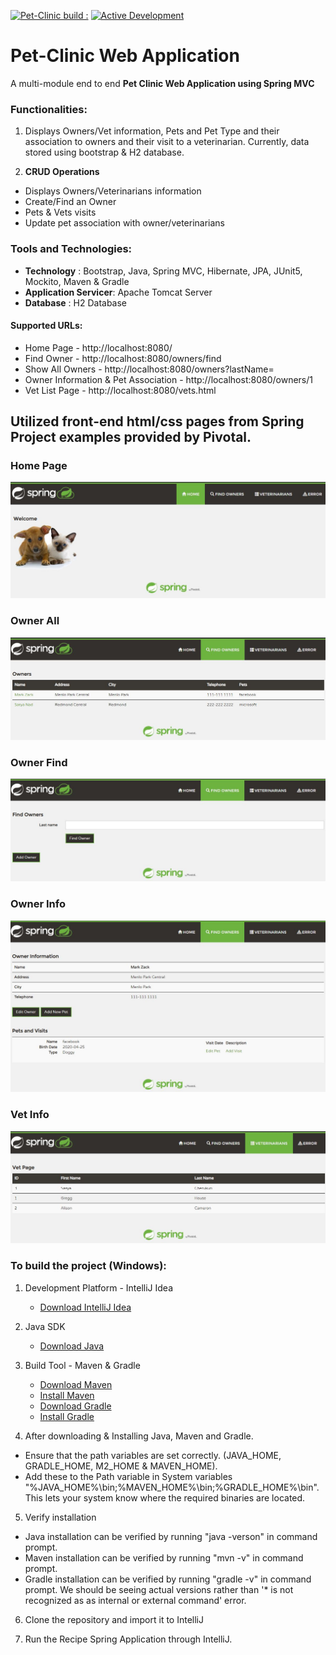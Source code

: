 [![Pet-Clinic build : ](https://circleci.com/gh/vcheruk2/pet-clinic.svg?style=shield)](https://circleci.com/gh/vcheruk2/pet-clinic)
[![Active Development](https://img.shields.io/badge/Maintenance%20Level-Actively%20Developed-brightgreen.svg)](https://github.com/vcheruk2/pet-clinic/issues)

# Pet-Clinic Web Application

A multi-module end to end **Pet Clinic Web Application using Spring MVC**

### Functionalities:

1. Displays Owners/Vet information, Pets and Pet Type and their association to owners and their visit to a veterinarian. Currently, data stored using bootstrap & H2 database.

2. **CRUD Operations**

* Displays Owners/Veterinarians information
* Create/Find an Owner
* Pets & Vets visits
* Update pet association with owner/veterinarians

### Tools and Technologies:

* **Technology** : Bootstrap, Java, Spring MVC, Hibernate, JPA, JUnit5, Mockito, Maven & Gradle
* **Application Servicer**: Apache Tomcat Server
* **Database** : H2 Database

#### Supported URLs:
  * Home Page - http://localhost:8080/
  * Find Owner - http://localhost:8080/owners/find
  * Show All Owners - http://localhost:8080/owners?lastName=
  * Owner Information & Pet Association - http://localhost:8080/owners/1
  * Vet List Page  - http://localhost:8080/vets.html
  
## Utilized front-end html/css pages from Spring Project examples provided by Pivotal.

### Home Page
![alt text](https://github.com/vcheruk2/pet-clinic/blob/master/pc_home_page.JPG?raw=true "Title")

### Owner All
![alt text](https://github.com/vcheruk2/pet-clinic/blob/master/pc_owners_all.JPG?raw=true "Title")

### Owner Find
![alt text](https://github.com/vcheruk2/pet-clinic/blob/master/pc_owners_find.JPG?raw=true "Title")

### Owner Info
![alt text](https://github.com/vcheruk2/pet-clinic/blob/master/pc_owners_info.JPG?raw=true "Title")

### Vet Info
![alt text](https://github.com/vcheruk2/pet-clinic/blob/master/pc_vet_page.JPG?raw=true "Title")

### To build the project (Windows):

1. Development Platform - IntelliJ Idea
   * [Download IntelliJ Idea](https://www.jetbrains.com/idea/download/#section=windows)
   
2. Java SDK
   * [Download Java](https://www.java.com/en/download/)
   
3. Build Tool - Maven & Gradle
   * [Download Maven](https://maven.apache.org/download.cgi)
   * [Install Maven](https://maven.apache.org/install.html)
   * [Download Gradle](https://gradle.org/releases/)
   * [Install Gradle](https://gradle.org/install/)

4. After downloading & Installing Java, Maven and Gradle.
  * Ensure that the path variables are set correctly. (JAVA_HOME, GRADLE_HOME, M2_HOME & MAVEN_HOME).
  * Add these to the Path variable in System variables "%JAVA_HOME%\bin;%MAVEN_HOME%\bin;%GRADLE_HOME%\bin". This lets your system know where the required binaries are located.
  
5. Verify installation
  * Java installation can be verified by running "java -verson" in command prompt.
  * Maven installation can be verified by running "mvn -v" in command prompt.
  * Gradle installation can be verified by running "gradle -v" in command prompt.
  We should be seeing actual versions rather than '* is not recognized as as internal or external command' error.

6. Clone the repository and import it to IntelliJ

7. Run the Recipe Spring Application through IntelliJ.
